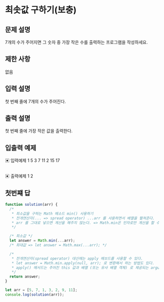# 최솟값 구하기(보충)

## 문제 설명

7개의 수가 주어지면 그 숫자 중 가장 작은 수를 출력하는 프로그램을 작성하세요.

## 제한 사항

없음

## 입력 설명

첫 번째 줄에 7개의 수가 주어진다.

## 출력 설명

첫 번째 줄에 가장 작은 값을 출력한다.

## 입출력 예제

▣ 입력예제 1
5 3 7 11 2 15 17

</br>
▣ 출력예제 1
2
</br>

## 첫번쨰 답

```js
function solution(arr) {
  /*
   * 최소값을 구하는 Math 메소드 min() 사용하기
   * 전개연산자(... => spread operator) ...arr 를 사용하면서 배열을 펼쳐준다.
   * arr 를 그대로 넣으면 계산을 해주지 않는다. => Math.min은 인자로만 계산을 할 수 있기 때문이다.
   */

  /* 최소값 */
  let answer = Math.min(...arr);
  /* 최대값 => let answer = Math.max(...arr); */

  /*
   * 전개연산자(spread operator) 대신에는 apply 메쏘드를 사용할 수 있다.
   * let answer = Math.min.apply(null, arr); 로 변환해서 하는 방법도 있다.
   * apply() 메서드는 주어진 this 값과 배열 (또는 유사 배열 객체) 로 제공되는 arguments 로 함수를 호출해준다.
   */
  return answer;
}

let arr = [5, 7, 1, 3, 2, 9, 11];
console.log(solution(arr));
```

</br>
